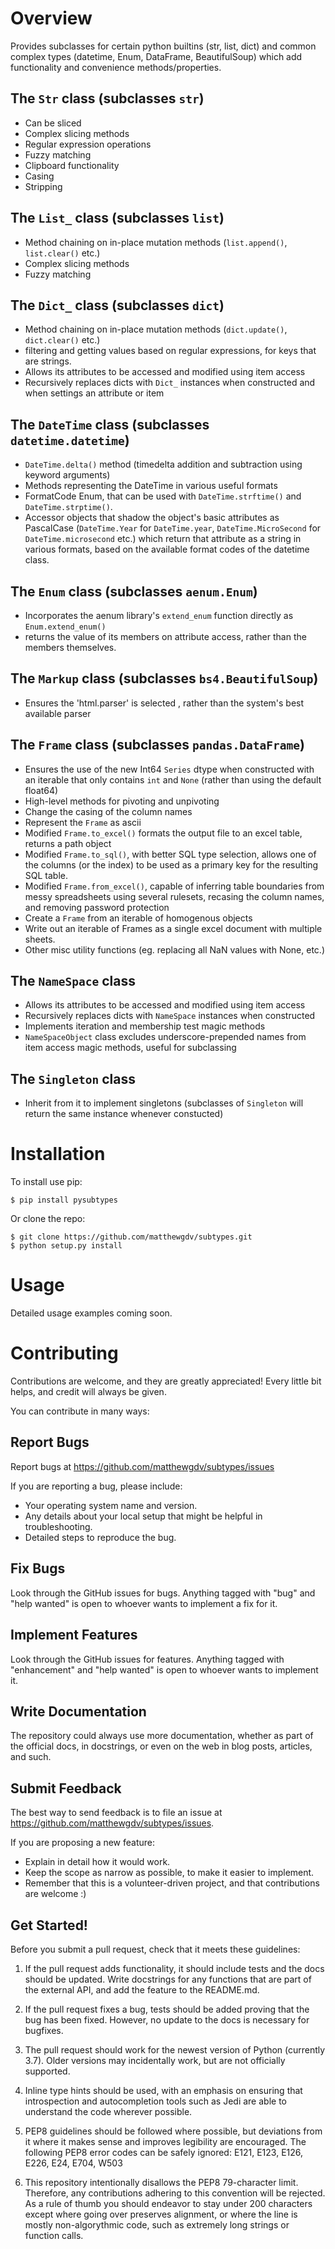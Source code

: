 Overview
====================

Provides subclasses for certain python builtins (str, list, dict) and common complex types (datetime, Enum, DataFrame, BeautifulSoup) which add functionality and
convenience methods/properties.

The `Str` class (subclasses `str`)
--------------------
* Can be sliced
* Complex slicing methods
* Regular expression operations
* Fuzzy matching
* Clipboard functionality
* Casing
* Stripping

The `List_` class (subclasses `list`)
--------------------
* Method chaining on in-place mutation methods (`list.append()`, `list.clear()` etc.)
* Complex slicing methods
* Fuzzy matching

The `Dict_` class (subclasses `dict`)
--------------------
* Method chaining on in-place mutation methods (`dict.update()`, `dict.clear()` etc.)
* filtering and getting values based on regular expressions, for keys that are strings.
* Allows its attributes to be accessed and modified using item access
* Recursively replaces dicts with `Dict_` instances when constructed and when settings an attribute or item

The `DateTime` class (subclasses `datetime.datetime`)
--------------------
* `DateTime.delta()` method (timedelta addition and subtraction using keyword arguments)
* Methods representing the DateTime in various useful formats
* FormatCode Enum, that can be used with `DateTime.strftime()` and `DateTime.strptime()`.
* Accessor objects that shadow the object's basic attributes as PascalCase (`DateTime.Year` for `DateTime.year`, `DateTime.MicroSecond` for `DateTime.microsecond` etc.) which
  return that attribute as a string in various formats, based on the available format codes of the datetime class.

The `Enum` class (subclasses `aenum.Enum`)
--------------------
* Incorporates the aenum library's `extend_enum` function directly as `Enum.extend_enum()`
* returns the value of its members on attribute access, rather than the members themselves.

The `Markup` class (subclasses `bs4.BeautifulSoup`)
--------------------
* Ensures the 'html.parser' is selected , rather than the system's best available parser

The `Frame` class (subclasses `pandas.DataFrame`)
--------------------
* Ensures the use of the new Int64 `Series` dtype when constructed with an iterable that only contains `int` and `None` (rather than using the default float64)
* High-level methods for pivoting and unpivoting
* Change the casing of the column names
* Represent the `Frame` as ascii
* Modified `Frame.to_excel()` formats the output file to an excel table, returns a path object
* Modified `Frame.to_sql()`, with better SQL type selection, allows one of the columns (or the index) to be used as a primary key for the resulting SQL table.
* Modified `Frame.from_excel()`, capable of inferring table boundaries from messy spreadsheets using several rulesets, recasing the column names, and removing password protection
* Create a `Frame` from an iterable of homogenous objects
* Write out an iterable of Frames as a single excel document with multiple sheets.
* Other misc utility functions (eg. replacing all NaN values with None, etc.)

The `NameSpace` class
--------------------
* Allows its attributes to be accessed and modified using item access
* Recursively replaces dicts with `NameSpace` instances when constructed
* Implements iteration and membership test magic methods
* `NameSpaceObject` class excludes underscore-prepended names from item access magic methods, useful for subclassing

The `Singleton` class
--------------------
* Inherit from it to implement singletons (subclasses of `Singleton` will return the same instance whenever constucted)


Installation
====================

To install use pip:

    $ pip install pysubtypes


Or clone the repo:

    $ git clone https://github.com/matthewgdv/subtypes.git
    $ python setup.py install


Usage
====================

Detailed usage examples coming soon.

Contributing
====================

Contributions are welcome, and they are greatly appreciated! Every little bit helps, and credit will always be given.

You can contribute in many ways:

Report Bugs
--------------------

Report bugs at https://github.com/matthewgdv/subtypes/issues

If you are reporting a bug, please include:

* Your operating system name and version.
* Any details about your local setup that might be helpful in troubleshooting.
* Detailed steps to reproduce the bug.

Fix Bugs
--------------------

Look through the GitHub issues for bugs. Anything tagged with "bug" and "help wanted" is open to whoever wants to implement a fix for it.

Implement Features
--------------------

Look through the GitHub issues for features. Anything tagged with "enhancement" and "help wanted" is open to whoever wants to implement it.

Write Documentation
--------------------

The repository could always use more documentation, whether as part of the official docs, in docstrings, or even on the web in blog posts, articles, and such.

Submit Feedback
--------------------

The best way to send feedback is to file an issue at https://github.com/matthewgdv/subtypes/issues.

If you are proposing a new feature:

* Explain in detail how it would work.
* Keep the scope as narrow as possible, to make it easier to implement.
* Remember that this is a volunteer-driven project, and that contributions are welcome :)

Get Started!
--------------------

Before you submit a pull request, check that it meets these guidelines:

1.  If the pull request adds functionality, it should include tests and the docs should be updated. Write docstrings for any functions that are part of the external API, and add
    the feature to the README.md.

2.  If the pull request fixes a bug, tests should be added proving that the bug has been fixed. However, no update to the docs is necessary for bugfixes.

3.  The pull request should work for the newest version of Python (currently 3.7). Older versions may incidentally work, but are not officially supported.

4.  Inline type hints should be used, with an emphasis on ensuring that introspection and autocompletion tools such as Jedi are able to understand the code wherever possible.

5.  PEP8 guidelines should be followed where possible, but deviations from it where it makes sense and improves legibility are encouraged. The following PEP8 error codes can be
    safely ignored: E121, E123, E126, E226, E24, E704, W503

6.  This repository intentionally disallows the PEP8 79-character limit. Therefore, any contributions adhering to this convention will be rejected. As a rule of thumb you should
    endeavor to stay under 200 characters except where going over preserves alignment, or where the line is mostly non-algorythmic code, such as extremely long strings or function
    calls.
